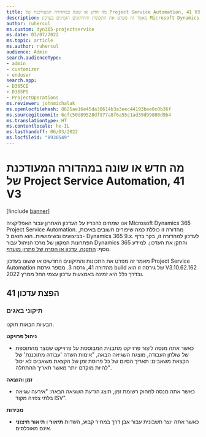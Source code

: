 ```yaml
---
title: מה חדש או שונה במהדורה המעודכנת של Project Service Automation, 41 V3
description: מאמר זה מפרט את התכונות והתיקונים הזמינים בעדכון Microsoft Dynamics 365 Project Service Automation מהדורה 41, גרסה 3.
author: ruhercul
ms.custom: dyn365-projectservice
ms.date: 03/07/2022
ms.topic: article
ms.author: ruhercul
audience: Admin
search.audienceType:
- admin
- customizer
- enduser
search.app:
- D365CE
- D365PS
- ProjectOperations
ms.reviewer: johnmichalak
ms.openlocfilehash: 8625ae16e45da30614b3a3eec44193bee0c0b36f
ms.sourcegitcommit: 6cfc50d89528df977a8f6a55c1ad39d99800d9b4
ms.translationtype: HT
ms.contentlocale: he-IL
ms.lasthandoff: 06/03/2022
ms.locfileid: "8930549"
---
```

# <a name="whats-new-or-changed-in-project-service-automation-update-release-41-v3"></a>מה חדש או שונה במהדורה המעודכנת של Project Service Automation, 41 V3

[!include [banner](../includes/psa-now-project-operations.md)]

אנו שמחים להכריז על העדכון האחרון עבור האפליקציה Microsoft Dynamics 365 Project Service Automation. מהדורה זו כוללת כמה שיפורים חשובים באיכות, בביצועים ובשימושיות. הוא תואם ל- Dynamics 365 9.x. לעדכון למהדורה זו, בקר בדף הפתרונות המקוון של מרכז הניהול עבור Dynamics 365 והתקן את העדכון. למידע נוסף: [התקנה, עדכון או הסרה של פתרון מועדף](/power-platform/admin/install-remove-preferred-solution).

מאמר זה מפרט את התכונות והתיקונים החדשים או ששונו בעדכון Project Service Automation מהדורה 41, גרסה 3. מספר גירסת build של גירסה זו הוא V3.10.62.162 ובדרך כלל היא זמינה באמצעות עדכון עצמי החל ממרץ 2022.

## <a name="update-release-41"></a>הפצת עדכון 41

### <a name="bug-fixes"></a>תיקוני באגים

הבעיות הבאות תוקנו.

**ניהול פרויקט**
- כאשר אתה מנסה ליצור פרוייקט מתבנית המבוססת על פרוייקט שנוצר מהתוספת של שולחן העבודה, מוצגת השגיאה הבאה, "אימות השדה 'עבודה מתוכננת' של הקצאת משאבים: תאריך הסיום של כל פרוסת זמן של הקצאת משאבים לא יכול להיות מוקדם יותר מאשר תאריך ההתחלה".

**זמן והוצאה**
- כאשר אתה מנסה למחוק רשומת זמן, תוצג הודעת השגיאה הבאה: "אירעה שגיאה בלתי צפויה מקוד ISV".

**מכירות**
- כאשר אתה יוצר חשבונית עבור אבן דרך במחיר קבוע, השדות **תיאור** ו **תיאור חיצוני** אינם מאוכלסים. 
